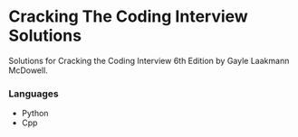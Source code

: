 # Cracking The Coding Interview Solutions

Solutions for Cracking the Coding Interview 6th Edition by Gayle Laakmann McDowell.

### Languages
- Python
- Cpp

